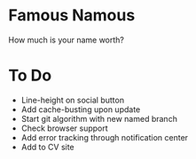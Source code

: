 Famous Namous
=============
How much is your name worth?

To Do
=====

* Line-height on social button
* Add cache-busting upon update
* Start git algorithm with new named branch
* Check browser support
* Add error tracking through notification center
* Add to CV site